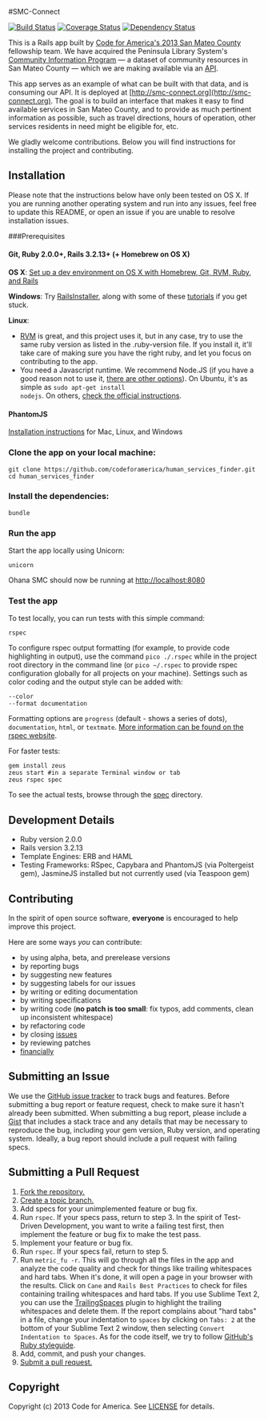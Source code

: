 #SMC-Connect

[![Build Status](https://travis-ci.org/codeforamerica/human_services_finder.png?branch=master)](https://travis-ci.org/codeforamerica/human_services_finder) [![Coverage Status](https://coveralls.io/repos/codeforamerica/human_services_finder/badge.png?branch=master)](https://coveralls.io/r/codeforamerica/human_services_finder) [![Dependency Status](https://gemnasium.com/codeforamerica/human_services_finder.png)](https://gemnasium.com/codeforamerica/human_services_finder)

This is a Rails app built  by [Code for America's 2013 San Mateo County](http://codeforamerica.org/2013-partners/san-mateo-county/) fellowship team. We have acquired the Peninsula Library System's [Community Information Program](http://cip.plsinfo.org) — a dataset of community resources in San Mateo County — which we are making available via an [API](https://github.com/codeforamerica/ohana-api).

This app serves as an example of what can be built with that data, and is consuming our API. It is deployed at [http://smc-connect.org](http://smc-connect.org). The goal is to build an interface that makes it easy to find available services in San Mateo County, and to provide as much pertinent information as possible, such as travel directions, hours of operation, other services residents in need might be eligible for, etc.

We gladly welcome contributions. Below you will find instructions for installing the project and contributing.

## Installation
Please note that the instructions below have only been tested on OS X. If you are running another operating system and run into any issues, feel free to update this README, or open an issue if you are unable to resolve installation issues.

###Prerequisites

#### Git, Ruby 2.0.0+, Rails 3.2.13+ (+ Homebrew on OS X)
**OS X**: [Set up a dev environment on OS X with Homebrew, Git, RVM, Ruby, and Rails](http://www.moncefbelyamani.com/how-to-install-xcode-homebrew-git-rvm-ruby-on-mac/)

**Windows**: Try [RailsInstaller](http://railsinstaller.org), along with some of these [tutorials](https://www.google.com/search?q=install+rails+on+windows) if you get stuck.

**Linux**:

* [RVM](http://rvm.io) is great, and this project uses it, but in any case, try to use the same ruby version as listed in the .ruby-version file. If you install it, it'll take care of making sure you have the right ruby, and let you focus on contributing to the app.
* You need a Javascript runtime. We recommend Node.JS (if you have a good reason not to use it, [there are other options](https://github.com/sstephenson/execjs)). On Ubuntu, it's as simple as <code>sudo apt-get install nodejs</code>. On others, [check the official instructions](https://github.com/joyent/node/wiki/Installing-Node.js-via-package-manager).

#### PhantomJS
[Installation instructions](https://github.com/jonleighton/poltergeist#installing-phantomjs) for Mac, Linux, and Windows

### Clone the app on your local machine:

    git clone https://github.com/codeforamerica/human_services_finder.git
    cd human_services_finder

### Install the dependencies:

    bundle

### Run the app
Start the app locally using Unicorn:

    unicorn

Ohana SMC should now be running at [http://localhost:8080](http://localhost:8080)

### Test the app
To test locally, you can run tests with this simple command:

    rspec

To configure rspec output formatting (for example, to provide code highlighting in output), use the command `pico ./.rspec` while in the project root directory in the command line (or `pico ~/.rspec` to provide rspec configuration globally for all projects on your machine). Settings such as color coding and the output style can be added with:

    --color
    --format documentation

Formatting options are `progress` (default - shows a series of dots), `documentation`, `html`, or `textmate`. [More information can be found on the rspec website](https://www.relishapp.com/rspec/rspec-core/v/2-0/docs/configuration/read-command-line-configuration-options-from-files).

For faster tests:

    gem install zeus
    zeus start #in a separate Terminal window or tab
    zeus rspec spec

To see the actual tests, browse through the [spec](https://github.com/codeforamerica/human_services_finder/tree/master/spec) directory.

## Development Details

* Ruby version 2.0.0
* Rails version 3.2.13
* Template Engines: ERB and HAML
* Testing Frameworks: RSpec, Capybara and PhantomJS (via Poltergeist gem), JasmineJS installed but not currently used (via Teaspoon gem)

## Contributing
In the spirit of open source software, **everyone** is encouraged to help improve this project.

Here are some ways *you* can contribute:

* by using alpha, beta, and prerelease versions
* by reporting bugs
* by suggesting new features
* by suggesting labels for our issues
* by writing or editing documentation
* by writing specifications
* by writing code (**no patch is too small**: fix typos, add comments, clean up
  inconsistent whitespace)
* by refactoring code
* by closing [issues](https://github.com/codeforamerica/human_services_finder/issues)
* by reviewing patches
* [financially](https://secure.codeforamerica.org/page/contribute)

## Submitting an Issue
We use the [GitHub issue tracker](https://github.com/codeforamerica/human_services_finder/issues) to track bugs and features. Before submitting a bug report or feature request, check to make sure it hasn't already been submitted. When submitting a bug report, please include a [Gist](https://gist.github.com/) that includes a stack trace and any details that may be necessary to reproduce the bug, including your gem version, Ruby version, and operating system. Ideally, a bug report should include a pull request with failing specs.

## Submitting a Pull Request
1. [Fork the repository.][fork]
2. [Create a topic branch.][branch]
3. Add specs for your unimplemented feature or bug fix.
4. Run `rspec`. If your specs pass, return to step 3. In the spirit of Test-Driven Development, you want to write a failing test first, then implement the feature or bug fix to make the test pass.
5. Implement your feature or bug fix.
6. Run `rspec`. If your specs fail, return to step 5.
7. Run `metric_fu -r`. This will go through all the files in the app and analyze the code quality and check for things like trailing whitespaces and hard tabs. When it's done, it will open a page in your browser with the results. Click on `Cane` and `Rails Best Practices` to check for files containing trailing whitespaces and hard tabs. If you use Sublime Text 2, you can use the [TrailingSpaces](https://github.com/SublimeText/TrailingSpaces) plugin to highlight the trailing whitespaces and delete them. If the report complains about "hard tabs" in a file, change your indentation to `spaces` by clicking on `Tabs: 2` at the bottom of your Sublime Text 2 window, then selecting `Convert Indentation to Spaces`. As for the code itself, we try to follow [GitHub's Ruby styleguide](https://github.com/styleguide/ruby).
8. Add, commit, and push your changes.
9. [Submit a pull request.][pr]

[fork]: http://help.github.com/fork-a-repo/
[branch]: http://learn.github.com/p/branching.html
[pr]: http://help.github.com/send-pull-requests/

## Copyright
Copyright (c) 2013 Code for America. See [LICENSE](https://github.com/codeforamerica/human_services_finder/blob/master/LICENSE.md) for details.
